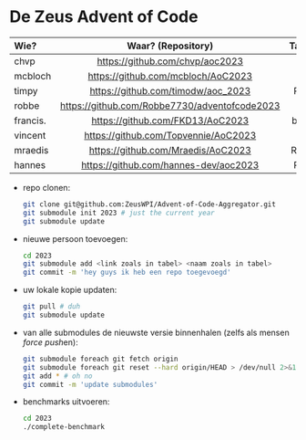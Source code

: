 # De Zeus Advent of Code

| Wie?     | Waar? (Repository)                            | Taal? |
|:---------|:---------------------------------------------:|------:|
| chvp     | https://github.com/chvp/aoc2023               |     C |
| mcbloch  | https://github.com/mcbloch/AoC2023            |     V |
| timpy    | https://github.com/timodw/aoc_2023            |  Rust |
| robbe    | https://github.com/Robbe7730/adventofcode2023 |   Zig |
| francis. | https://github.com/FKD13/AoC2023              |  bash |
| vincent  | https://github.com/Topvennie/AoC2023          |    Go |
| mraedis  | https://github.com/Mraedis/AoC2023            |  Ruby |
| hannes   | https://github.com/hannes-dev/aoc2023         |  Rust |


* repo clonen:

    ```sh
    git clone git@github.com:ZeusWPI/Advent-of-Code-Aggregator.git
    git submodule init 2023 # just the current year
    git submodule update
    ```

* nieuwe persoon toevoegen:

    ```sh
    cd 2023
    git submodule add <link zoals in tabel> <naam zoals in tabel>
    git commit -m 'hey guys ik heb een repo toegevoegd'
    ```

* uw lokale kopie updaten:

    ```sh
    git pull # duh
    git submodule update
    ```

* van alle submodules de nieuwste versie binnenhalen (zelfs als mensen *force push*en):

    ```sh
    git submodule foreach git fetch origin
    git submodule foreach git reset --hard origin/HEAD > /dev/null 2>&1
    git add * # oh no
    git commit -m 'update submodules'
    ```

* benchmarks uitvoeren:

    ```sh
    cd 2023
    ./complete-benchmark
    ```
